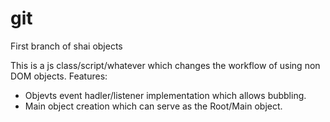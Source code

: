 # git
First branch of shai objects

This is a js class/script/whatever which changes the workflow of using non DOM objects.
Features:
  * Objevts event hadler/listener implementation which allows bubbling.
  * Main object creation which can serve as the Root/Main object.

